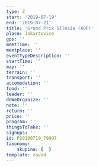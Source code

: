 ```yaml
---
type: Z
start: '2019-07-19'
end: '2019-07-21'
title: 'Grand Prix Silesia (AOP)'
place: Jakartovice
gps: ''
meetTime: ''
meetplace: ''
eventTypeDescription: ''
startTime: ''
map: ''
terrain: ''
transport: ''
accomodation: ''
food: ''
leader: ''
doWeOrganize: ''
note: ''
return: ''
price: ''
program: ''
thingsToTake: ''
signups: ''
id: P20190719_79997
taxonomy:
    skupina: {  }
template: zavod
---
```

